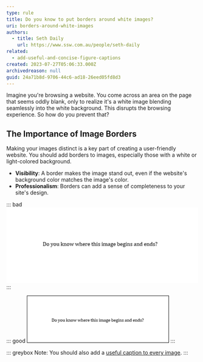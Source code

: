 ```yaml
---
type: rule
title: Do you know to put borders around white images?
uri: borders-around-white-images
authors:
  - title: Seth Daily
    url: https://www.ssw.com.au/people/seth-daily
related:
  - add-useful-and-concise-figure-captions
created: 2023-07-27T05:06:33.000Z
archivedreason: null
guid: 24a71b8d-9706-44c6-ad18-26eed05fd8d3
---
```


Imagine you're browsing a website. You come across an area on the page that seems oddly blank, only to realize it's a white image blending seamlessly into the white background. This disrupts the browsing experience. So how do you prevent that?

<!--endintro-->

## The Importance of Image Borders

Making your images distinct is a key part of creating a user-friendly website. You should add borders to images, especially those with a white or light-colored background. 

- **Visibility**: A border makes the image stand out, even if the website's background color matches the image's color.
- **Professionalism**: Borders can add a sense of completeness to your site's design.

::: bad
![Figure: Bad Example - Can't tell where the image begins and ends!](white-no-border.png)
:::

::: good
![Figure: Good Example - This looks much better](white-border.png)
:::

::: greybox
Note: You should also add a [useful caption to every image](https://www.ssw.com.au/rules/add-useful-and-concise-figure-captions/).
:::
